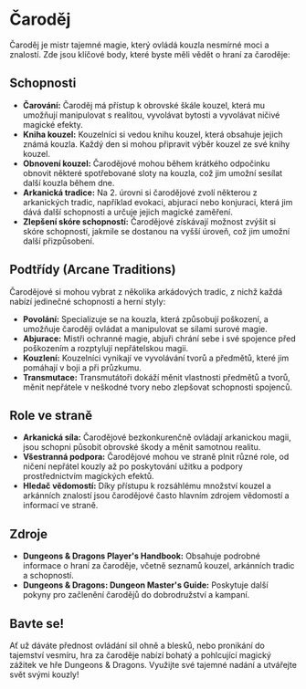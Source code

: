 # Čaroděj

Čaroděj je mistr tajemné magie, který ovládá kouzla nesmírné moci a znalostí. Zde jsou klíčové body, které byste měli vědět o hraní za čaroděje:

## Schopnosti

- **Čarování:** Čaroděj má přístup k obrovské škále kouzel, která mu umožňují manipulovat s realitou, vyvolávat bytosti a vyvolávat ničivé magické efekty.
- **Kniha kouzel:** Kouzelníci si vedou knihu kouzel, která obsahuje jejich známá kouzla. Každý den si mohou připravit výběr kouzel ze své knihy kouzel.
- **Obnovení kouzel:** Čarodějové mohou během krátkého odpočinku obnovit některé spotřebované sloty na kouzla, což jim umožní sesílat další kouzla během dne.
- **Arkanická tradice:** Na 2. úrovni si čarodějové zvolí některou z arkanických tradic, například evokaci, abjuraci nebo konjuraci, která jim dává další schopnosti a určuje jejich magické zaměření.
- **Zlepšení skóre schopností:** Čarodějové získávají možnost zvýšit si skóre schopností, jakmile se dostanou na vyšší úroveň, což jim umožní další přizpůsobení.

## Podtřídy (Arcane Traditions)

Čarodějové si mohou vybrat z několika arkádových tradic, z nichž každá nabízí jedinečné schopnosti a herní styly:

- **Povolání:** Specializuje se na kouzla, která způsobují poškození, a umožňuje čaroději ovládat a manipulovat se silami surové magie.
- **Abjurace:** Mistři ochranné magie, abjuři chrání sebe i své spojence před poškozením a rozptylují nepřátelskou magii.
- **Kouzlení:** Kouzelníci vynikají ve vyvolávání tvorů a předmětů, které jim pomáhají v boji a při průzkumu.
- **Transmutace:** Transmutátoři dokáží měnit vlastnosti předmětů a tvorů, měnit nepřátele v neškodné tvory nebo zlepšovat schopnosti spojenců.

## Role ve straně

- **Arkanická síla:** Čarodějové bezkonkurenčně ovládají arkanickou magii, jsou schopni působit obrovské škody a měnit samotnou realitu.
- **Všestranná podpora:** Čarodějové mohou ve straně plnit různé role, od ničení nepřátel kouzly až po poskytování užitku a podpory prostřednictvím magických efektů.
- **Hledač vědomostí:** Díky přístupu k rozsáhlému množství kouzel a arkánních znalostí jsou čarodějové často hlavním zdrojem vědomostí a informací ve straně.

## Zdroje

- **Dungeons & Dragons Player's Handbook:** Obsahuje podrobné informace o hraní za čaroděje, včetně seznamů kouzel, arkánních tradic a schopností.
- **Dungeons & Dragons: Dungeon Master's Guide:** Poskytuje další pokyny pro začlenění čarodějů do dobrodružství a kampaní.

## Bavte se!

Ať už dáváte přednost ovládání sil ohně a blesků, nebo pronikání do tajemství vesmíru, hra za čaroděje nabízí bohatý a pohlcující magický zážitek ve hře Dungeons & Dragons. Využijte své tajemné nadání a utvářejte svět svými kouzly!
